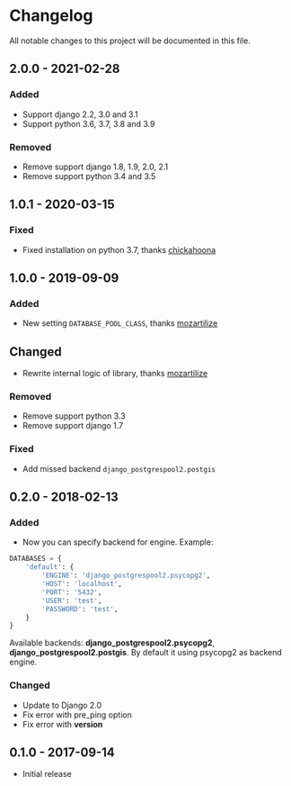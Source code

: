 # Changelog
All notable changes to this project will be documented in this file.
## 2.0.0 - 2021-02-28
### Added
- Support django 2.2, 3.0 and 3.1
- Support python 3.6, 3.7, 3.8 and 3.9
### Removed
- Remove support django 1.8, 1.9, 2.0, 2.1
- Remove support python 3.4 and 3.5

## 1.0.1 - 2020-03-15
### Fixed
- Fixed installation on python 3.7, thanks [chickahoona](https://github.com/lcd1232/django-postgrespool2/pull/16)

## 1.0.0 - 2019-09-09
### Added
- New setting `DATABASE_POOL_CLASS`, thanks [mozartilize](https://github.com/mozartilize)
## Changed
- Rewrite internal logic of library, thanks [mozartilize](https://github.com/mozartilize)
### Removed
- Remove support python 3.3
- Remove support django 1.7
### Fixed
- Add missed backend `django_postgrespool2.postgis`

## 0.2.0 - 2018-02-13
### Added
- Now you can specify backend for engine. Example:
```python
DATABASES = {
    'default': {
        'ENGINE': 'django_postgrespool2.psycopg2',
        'HOST': 'localhost',
        'PORT': '5432',
        'USER': 'test',
        'PASSWORD': 'test',
    }
}
```
 Available backends: **django_postgrespool2.psycopg2**, **django_postgrespool2.postgis**. By default it using psycopg2 as backend engine.
### Changed
- Update to Django 2.0
- Fix error with pre_ping option
- Fix error with __version__

## 0.1.0 - 2017-09-14
- Initial release
